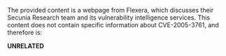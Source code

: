 The provided content is a webpage from Flexera, which discusses their Secunia Research team and its vulnerability intelligence services. This content does not contain specific information about CVE-2005-3761, and therefore is:

**UNRELATED**